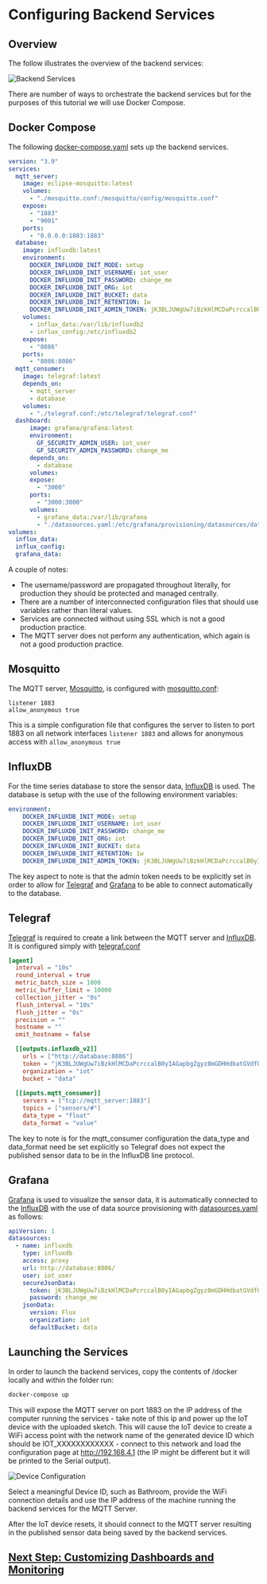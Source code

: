 # Configuring Backend Services

## Overview

The follow illustrates the overview of the backend services:

![Backend Services](../images/backend_overview.png)

There are number of ways to orchestrate the backend services but for the purposes of this tutorial we will use Docker Compose.

## Docker Compose

The following [docker-compose.yaml](../../docker/docker-compose.yml) sets up the backend services.

```yaml
version: "3.9"
services:
  mqtt_server:
    image: eclipse-mosquitto:latest
    volumes:
      - "./mosquitto.conf:/mosquitto/config/mosquitto.conf"
    expose:
      - "1883"
      - "9001"
    ports:
      - "0.0.0.0:1883:1883"
  database:
    image: influxdb:latest
    environment: 
      DOCKER_INFLUXDB_INIT_MODE: setup
      DOCKER_INFLUXDB_INIT_USERNAME: iot_user
      DOCKER_INFLUXDB_INIT_PASSWORD: change_me
      DOCKER_INFLUXDB_INIT_ORG: iot
      DOCKER_INFLUXDB_INIT_BUCKET: data
      DOCKER_INFLUXDB_INIT_RETENTION: 1w      
      DOCKER_INFLUXDB_INIT_ADMIN_TOKEN: jK3BLJUWgUw7iBzkHlMCDaPcrccalB0yIAGapbgZgyz8mGDHHdbatGVdfOtiKtefh9yDw_D0KcpKM2cFiwEvQA==
    volumes:
      - influx_data:/var/lib/influxdb2
      - influx_config:/etc/influxdb2
    expose: 
      - "8086"
    ports:
      - "8086:8086"
  mqtt_consumer:
    image: telegraf:latest
    depends_on: 
      - mqtt_server
      - database
    volumes:
      - "./telegraf.conf:/etc/telegraf/telegraf.conf"
  dashboard:
      image: grafana/grafana:latest
      environment: 
        GF_SECURITY_ADMIN_USER: iot_user
        GF_SECURITY_ADMIN_PASSWORD: change_me
      depends_on: 
        - database
      volumes:
      expose:
        - "3000"
      ports:
        - "3000:3000"
      volumes:
        - grafana_data:/var/lib/grafana
        - "./datasources.yaml:/etc/grafana/provisioning/datasources/datasources.yaml"     
volumes:
  influx_data:
  influx_config:
  grafana_data:
```

A couple of notes:

* The username/password are propagated throughout literally, for production they should be protected and managed centrally.
* There are a number of interconnected configuration files that should use variables rather than literal values.
* Services are connected without using SSL which is not a good production practice.
* The MQTT server does not perform any authentication, which again is not a good production practice.

## Mosquitto

The MQTT server, [Mosquitto](https://mosquitto.org/), is configured with [mosquitto.conf](../../docker/mosquitto.conf):

```
listener 1883
allow_anonymous true
```

This is a simple configuration file that configures the server to listen to port 1883 on all network interfaces ``listener 1883`` and allows for anonymous access with ``allow_anonymous true``

## InfluxDB

For the time series database to store the sensor data, [InfluxDB](https://www.influxdata.com/products/influxdb/) is used. The database is setup with the use of the following environment variables:

```yaml
environment: 
    DOCKER_INFLUXDB_INIT_MODE: setup
    DOCKER_INFLUXDB_INIT_USERNAME: iot_user
    DOCKER_INFLUXDB_INIT_PASSWORD: change_me
    DOCKER_INFLUXDB_INIT_ORG: iot
    DOCKER_INFLUXDB_INIT_BUCKET: data
    DOCKER_INFLUXDB_INIT_RETENTION: 1w      
    DOCKER_INFLUXDB_INIT_ADMIN_TOKEN: jK3BLJUWgUw7iBzkHlMCDaPcrccalB0yIAGapbgZgyz8mGDHHdbatGVdfOtiKtefh9yDw_D0KcpKM2cFiwEvQA==
```

The key aspect to note is that the admin token needs to be explicitly set in order to allow for [Telegraf](https://www.influxdata.com/time-series-platform/telegraf/) and [Grafana](https://grafana.com/) to be able to connect automatically to the database.

## Telegraf

[Telegraf](https://www.influxdata.com/time-series-platform/telegraf/) is required to create a link between the MQTT server and [InfluxDB](https://www.influxdata.com/products/influxdb/). It is configured simply with [telegraf.conf](../../docker/telegraf.conf)

```toml
[agent]
  interval = "10s"
  round_interval = true
  metric_batch_size = 1000
  metric_buffer_limit = 10000
  collection_jitter = "0s"
  flush_interval = "10s"
  flush_jitter = "0s"
  precision = ""
  hostname = ""
  omit_hostname = false

  [[outputs.influxdb_v2]]
    urls = ["http://database:8086"]
    token = "jK3BLJUWgUw7iBzkHlMCDaPcrccalB0yIAGapbgZgyz8mGDHHdbatGVdfOtiKtefh9yDw_D0KcpKM2cFiwEvQA=="
    organization = "iot"
    bucket = "data"
  
  [[inputs.mqtt_consumer]]
    servers = ["tcp://mqtt_server:1883"]
    topics = ["sensors/#"]
    data_type = "float"
    data_format = "value"
```

The key to note is for the mqtt_consumer configuration the data_type and data_format need be set explicitly so Telegraf does not expect the published sensor data to be in the InfluxDB line protocol.

## Grafana

[Grafana](https://grafana.com/) is used to visualize the sensor data, it is automatically connected to the [InfluxDB](https://www.influxdata.com/products/influxdb/) with the use of data source provisioning with [datasources.yaml](../../docker/datasources.yaml) as follows:

```yaml
apiVersion: 1
datasources:
  - name: influxdb
    type: influxdb
    access: proxy
    url: http://database:8086/
    user: iot_user
    secureJsonData:
      token: jK3BLJUWgUw7iBzkHlMCDaPcrccalB0yIAGapbgZgyz8mGDHHdbatGVdfOtiKtefh9yDw_D0KcpKM2cFiwEvQA==
      password: change_me
    jsonData:
      version: Flux
      organization: iot
      defaultBucket: data
```

## Launching the Services

In order to launch the backend services, copy the contents of /docker locally and within the folder run:

```bash
docker-compose up
```

This will expose the MQTT server on port 1883 on the IP address of the computer running the services - take note of this ip and power up the IoT device with the uploaded sketch. This will cause the IoT device to create a WiFi access point with the network name of the generated device ID which should be IOT_XXXXXXXXXXXX - connect to this network and load the configuration page at http://192.168.4.1 (the IP might be different but it will be printed to the Serial output).

![Device Configuration](../images/config_page.png)

Select a meaningful Device ID, such as Bathroom, provide the WiFi connection details and use the IP address of the machine running the backend services for the MQTT Server.

After the IoT device resets, it should connect to the MQTT server resulting in the published sensor data being saved by the backend services.


## [Next Step: Customizing Dashboards and Monitoring](../step_3/index.md)